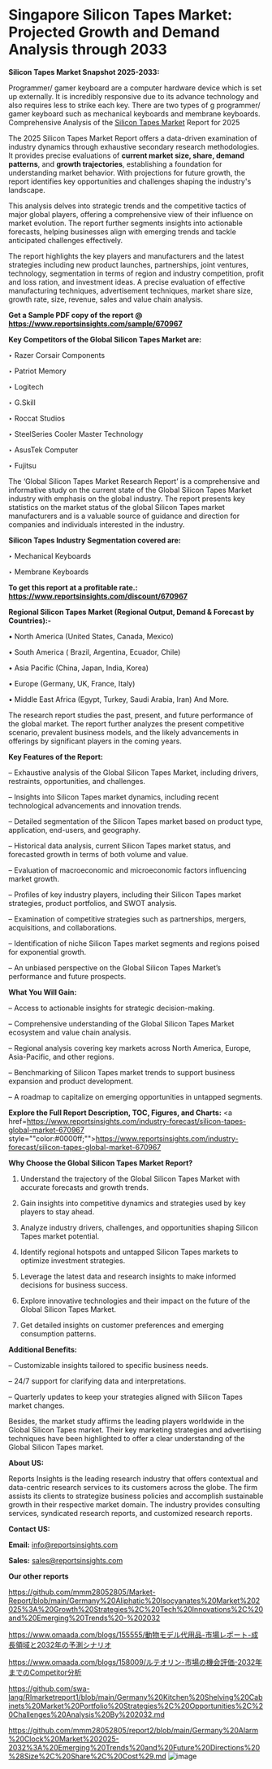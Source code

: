 # Singapore Silicon Tapes Market: Projected Growth and Demand Analysis through 2033

<strong>Silicon Tapes Market Snapshot 2025-2033:</strong>

Programmer/ gamer keyboard are a computer hardware device which is set up externally. It is incredibly responsive due to its advance technology and also requires less to strike each key. There are two types of g programmer/ gamer keyboard such as mechanical keyboards and membrane keyboards. Comprehensive Analysis of the <a href=https://www.reportsinsights.com/sample/670967>Silicon Tapes Market</a> Report for 2025

The 2025 Silicon Tapes Market Report offers a data-driven examination of industry dynamics through exhaustive secondary research methodologies. It provides precise evaluations of <strong>current market size, share, demand patterns</strong>, and <strong>growth trajectories</strong>, establishing a foundation for understanding market behavior. With projections for future growth, the report identifies key opportunities and challenges shaping the industry's landscape.

This analysis delves into strategic trends and the competitive tactics of major global players, offering a comprehensive view of their influence on market evolution. The report further segments insights into actionable forecasts, helping businesses align with emerging trends and tackle anticipated challenges effectively.

The report highlights the key players and manufacturers and the latest strategies including new product launches, partnerships, joint ventures, technology, segmentation in terms of region and industry competition, profit and loss ration, and investment ideas. A precise evaluation of effective manufacturing techniques, advertisement techniques, market share size, growth rate, size, revenue, sales and value chain analysis.

<strong>Get a Sample PDF copy of the report @ <a href=https://www.reportsinsights.com/sample/670967 style=color:#0000ff;>https://www.reportsinsights.com/sample/670967</a></strong>

<strong>Key Competitors of the Global Silicon Tapes Market are:</strong>

‣ Razer Corsair Components

‣ Patriot Memory

‣ Logitech

‣ G.Skill

‣ Roccat Studios

‣ SteelSeries Cooler Master Technology

‣ AsusTek Computer

‣ Fujitsu

The ‘Global Silicon Tapes Market Research Report’ is a comprehensive and informative study on the current state of the Global Silicon Tapes Market industry with emphasis on the global industry. The report presents key statistics on the market status of the global Silicon Tapes market manufacturers and is a valuable source of guidance and direction for companies and individuals interested in the industry.

<strong>Silicon Tapes Industry Segmentation covered are:</strong>

‣ Mechanical Keyboards

‣ Membrane Keyboards

<strong>To get this report at a profitable rate.: <a href=https://www.reportsinsights.com/discount/670967 style=color:#0000ff;>https://www.reportsinsights.com/discount/670967</a></strong>

<strong>Regional Silicon Tapes Market (Regional Output, Demand &amp; Forecast by Countries):-</strong>

• North America (United States, Canada, Mexico)

• South America ( Brazil, Argentina, Ecuador, Chile)

• Asia Pacific (China, Japan, India, Korea)

• Europe (Germany, UK, France, Italy)

• Middle East Africa (Egypt, Turkey, Saudi Arabia, Iran) And More.

The research report studies the past, present, and future performance of the global market. The report further analyzes the present competitive scenario, prevalent business models, and the likely advancements in offerings by significant players in the coming years.

<strong>Key Features of the Report:</strong>

– Exhaustive analysis of the Global Silicon Tapes Market, including drivers, restraints, opportunities, and challenges.

– Insights into Silicon Tapes market dynamics, including recent technological advancements and innovation trends.

– Detailed segmentation of the Silicon Tapes market based on product type, application, end-users, and geography.

– Historical data analysis, current Silicon Tapes market status, and forecasted growth in terms of both volume and value.

– Evaluation of macroeconomic and microeconomic factors influencing market growth.

– Profiles of key industry players, including their Silicon Tapes market strategies, product portfolios, and SWOT analysis.

– Examination of competitive strategies such as partnerships, mergers, acquisitions, and collaborations.

– Identification of niche Silicon Tapes market segments and regions poised for exponential growth.

– An unbiased perspective on the Global Silicon Tapes Market’s performance and future prospects.

<strong>What You Will Gain:</strong>

– Access to actionable insights for strategic decision-making.

– Comprehensive understanding of the Global Silicon Tapes Market ecosystem and value chain analysis.

– Regional analysis covering key markets across North America, Europe, Asia-Pacific, and other regions.

– Benchmarking of Silicon Tapes market trends to support business expansion and product development.

– A roadmap to capitalize on emerging opportunities in untapped segments.

<strong>Explore the Full Report Description, TOC, Figures, and Charts:</strong>
<a href=https://www.reportsinsights.com/industry-forecast/silicon-tapes-global-market-670967 style=""color:#0000ff;"">https://www.reportsinsights.com/industry-forecast/silicon-tapes-global-market-670967</a>

<strong>Why Choose the Global Silicon Tapes Market Report?</strong>

1. Understand the trajectory of the Global Silicon Tapes Market with accurate forecasts and growth trends.

2. Gain insights into competitive dynamics and strategies used by key players to stay ahead.

3. Analyze industry drivers, challenges, and opportunities shaping Silicon Tapes market potential.

4. Identify regional hotspots and untapped Silicon Tapes markets to optimize investment strategies.

5. Leverage the latest data and research insights to make informed decisions for business success.

6. Explore innovative technologies and their impact on the future of the Global Silicon Tapes Market.

7. Get detailed insights on customer preferences and emerging consumption patterns.

<strong>Additional Benefits:</strong>

– Customizable insights tailored to specific business needs.

– 24/7 support for clarifying data and interpretations.

– Quarterly updates to keep your strategies aligned with Silicon Tapes market changes.

Besides, the market study affirms the leading players worldwide in the Global Silicon Tapes market. Their key marketing strategies and advertising techniques have been highlighted to offer a clear understanding of the Global Silicon Tapes market.

<strong><strong>About US</strong>:</strong>

Reports Insights is the leading research industry that offers contextual and data-centric research services to its customers across the globe. The firm assists its clients to strategize business policies and accomplish sustainable growth in their respective market domain. The industry provides consulting services, syndicated research reports, and customized research reports.

<strong>Contact US:</strong>

<p class=><b>Email:</b> <a href=mailto:info@reportsinsights.com>info@reportsinsights.com</a></p>
<p class=><b>Sales:</b> <a href=mailto:sales@reportsinsights.com>sales@reportsinsights.com</a></p>

<strong>Our other reports</strong>

<a href=https://github.com/mmm28052805/Market-Report/blob/main/Germany%20Aliphatic%20Isocyanates%20Market%202025%3A%20Growth%20Strategies%2C%20Tech%20Innovations%2C%20and%20Emerging%20Trends%20-%202032>https://github.com/mmm28052805/Market-Report/blob/main/Germany%20Aliphatic%20Isocyanates%20Market%202025%3A%20Growth%20Strategies%2C%20Tech%20Innovations%2C%20and%20Emerging%20Trends%20-%202032</a>

<a href=https://www.omaada.com/blogs/155555/動物モデル代用品-市場レポート-成長領域と2032年の予測シナリオ>https://www.omaada.com/blogs/155555/動物モデル代用品-市場レポート-成長領域と2032年の予測シナリオ</a>

<a href=https://www.omaada.com/blogs/158009/ルテオリン-市場の機会評価-2032年までのCompetitor分析>https://www.omaada.com/blogs/158009/ルテオリン-市場の機会評価-2032年までのCompetitor分析</a>

<a href=https://github.com/swa-lang/RImarketreport1/blob/main/Germany%20Kitchen%20Shelving%20Cabinets%20Market%20Portfolio%20Strategies%2C%20Opportunities%2C%20Challenges%20Analysis%20By%202032.md>https://github.com/swa-lang/RImarketreport1/blob/main/Germany%20Kitchen%20Shelving%20Cabinets%20Market%20Portfolio%20Strategies%2C%20Opportunities%2C%20Challenges%20Analysis%20By%202032.md</a>

<a href=https://github.com/mmm28052805/report2/blob/main/Germany%20Alarm%20Clock%20Market%202025-2032%3A%20Emerging%20Trends%20and%20Future%20Directions%20%28Size%2C%20Share%2C%20Cost%29.md>https://github.com/mmm28052805/report2/blob/main/Germany%20Alarm%20Clock%20Market%202025-2032%3A%20Emerging%20Trends%20and%20Future%20Directions%20%28Size%2C%20Share%2C%20Cost%29.md</a>
![image](https://github.com/user-attachments/assets/ba40a04b-437a-4a62-b237-b2bf662bb391)
